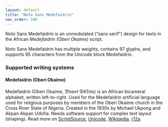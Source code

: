 ```yaml
---
layout: default
title: "Noto Sans Medefaidrin"
nav_order: 100
---
```

Noto Sans Medefaidrin is an unmodulated (“sans serif”) design for texts in the African _Medefaidrin (Oberi Okaime)_ script. 

Noto Sans Medefaidrin has multiple weights, contains 97 glyphs, and supports 95 characters from the Unicode block Medefaidrin.


### Supported writing systems


#### Medefaidrin (Oberi Okaime)

Medefaidrin (Oberi Okaime, <span class='autonym'>𖹝𖹰𖹯𖹼𖹫 𖹚𖹬𖹾𖹠𖹯</span>) is an African bicameral alphabet, written left-to-right. Used for the Medefaidrin artificial language used for religious purposes by members of the Oberi Okaime church in the Cross River State of Nigeria. Created in the 1930s by Michael Ukpong and Akpan Akpan Udofia. Needs software support for complex text layout (shaping). Read more on [ScriptSource](https://scriptsource.org/scr/Medf), [Unicode](https://www.unicode.org/versions/Unicode13.0.0/ch19.pdf#G58353), [Wikipedia](https://en.wikipedia.org/wiki/ISO_15924:Medf), [r12a](https://r12a.github.io/scripts/links?iso=Medf).

